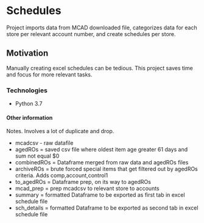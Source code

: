 # Schedules
Project imports data from MCAD downloaded file, categorizes data for each store per relevant account number, and create schedules per store.

## Motivation
Manually creating excel schedules can be tedious. This project saves time and focus for more relevant tasks.

### Technologies
  - Python 3.7

#### Other information
Notes. Involves a lot of duplicate and drop. 
  - mcadcsv - raw datafile
  - agedROs = saved csv file where oldest item age greater 61 days and sum not equal $0
  - combinedROs = Dataframe merged from raw data and agedROs files
  - archiveROs = brute forced special items that get filtered out by agedROs criteria. Adds comp,account,control1 
  - to_agedROs = Dataframe prep, on its way to agedROs
  - mcad_prep = prep mcadcsv to relevant store to accounts
  - summary = formatted Dataframe to be exported as first tab in excel schedule file
  - sch_details = formatted Dataframe to be exported as second tab in excel schedule file









